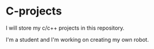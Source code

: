 # C-projects

I will store my с/c++ projects in this repository.

I'm a student and I'm working on creating my own robot.
